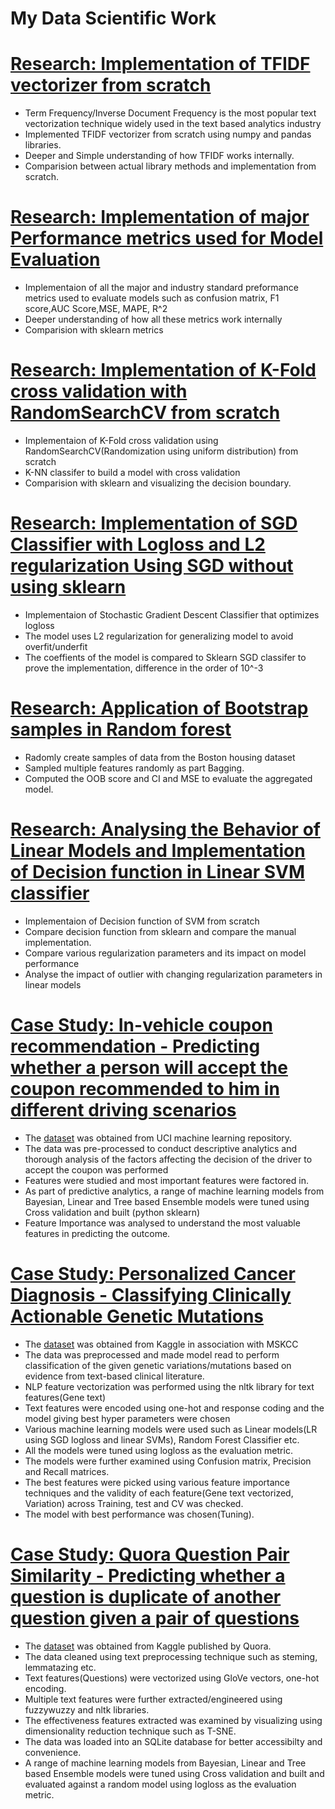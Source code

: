 # My Data  Scientific Work

# [Research: Implementation of TFIDF vectorizer from scratch](https://github.com/PravinRedoc/Research/blob/main/TFIDF_Implementation.ipynb)
* Term Frequency/Inverse Document Frequency is the most popular text vectorization technique widely used in the text based analytics industry
* Implemented TFIDF vectorizer from scratch using numpy and pandas libraries.
* Deeper and Simple understanding of how TFIDF works internally.
* Comparision between actual library methods and implementation from scratch.


# [Research: Implementation of major Performance metrics used for Model Evaluation](https://github.com/PravinRedoc/Research/blob/main/Performance_metrics_Implementation.ipynb) 
* Implementaion of all the major and industry standard preformance metrics used to evaluate models such as confusion matrix, F1 score,AUC Score,MSE, MAPE, R^2
* Deeper understanding of how all these metrics work internally
* Comparision with sklearn metrics

# [Research: Implementation of K-Fold cross validation with RandomSearchCV from scratch](https://github.com/PravinRedoc/Research/blob/main/K-Fold-KNN.ipynb) 
* Implementaion of K-Fold cross validation using RandomSearchCV(Randomization using uniform distribution) from scratch
* K-NN classifer to build a model with cross validation
* Comparision with sklearn and visualizing the decision boundary.

# [Research: Implementation of SGD Classifier with Logloss and L2 regularization Using SGD without using sklearn ](https://github.com/PravinRedoc/Research/blob/main/SGD_imlplementation_Logloss.ipynb) 
* Implementaion of Stochastic Gradient Descent Classifier that optimizes logloss
* The model uses L2 regularization for generalizing model to avoid overfit/underfit
* The coeffients of the model is compared to Sklearn SGD classifer to prove the implementation, difference in the order of 10^-3

# [Research: Application of Bootstrap samples in Random forest](https://github.com/PravinRedoc/Research/blob/main/Bootstrap_RandomForest.ipynb) 
* Radomly create samples of data from the Boston housing dataset
* Sampled multiple features randomly as part Bagging.
* Computed the OOB score and CI and MSE to evaluate the aggregated model.

# [Research: Analysing the Behavior of Linear Models and Implementation of Decision function in Linear SVM classifier ](https://github.com/PravinRedoc/Research/tree/main/Linear%20models) 
* Implementaion of Decision function of SVM from scratch
* Compare decision function from sklearn and  compare the manual implementation.
* Compare various regularization parameters and its impact on model performance
* Analyse the impact of outlier with changing regularization parameters in linear models


# [Case Study: In-vehicle coupon recommendation - Predicting whether a person will accept the coupon recommended to him in different driving scenarios](https://github.com/PravinRedoc/Predictive-Analytics/blob/main/In_coupon_recommendation.ipynb) 
* The [dataset](https://archive.ics.uci.edu/ml/datasets/in-vehicle+coupon+recommendation) was obtained from UCI machine learning repository.
* The data was pre-processed to conduct descriptive analytics and thorough analysis of the factors affecting the decision of the driver to accept the coupon was performed
* Features were studied and most important features were factored in.
* As part of predictive analytics, a range of machine learning models from Bayesian, Linear and Tree based Ensemble models were tuned using Cross validation and built (python sklearn)
* Feature Importance was analysed to understand the most valuable features in predicting the outcome.

# [Case Study: Personalized Cancer Diagnosis - Classifying Clinically Actionable Genetic Mutations](https://github.com/PravinRedoc/Predictive-Analytics/blob/main/CancerDiagnosisPersonalized.ipynb) 
* The [dataset](https://www.kaggle.com/c/msk-redefining-cancer-treatment/) was obtained from Kaggle in association with MSKCC
* The data was preprocessed and made model read to perform classification of the given genetic variations/mutations based on evidence from text-based clinical literature.
* NLP feature vectorization was performed using the nltk library for text features(Gene text)
* Text features were encoded using one-hot and response coding and the model giving best hyper parameters were chosen
* Various machine learning models were used such as Linear models(LR using SGD logloss and linear SVMs), Random Forest Classifier etc.
* All the models were tuned using logloss as the evaluation metric.
* The models were further examined using Confusion matrix, Precision and Recall matrices.
* The best features were picked using various feature importance techniques and the validity of each feature(Gene text vectorized, Variation) across Training, test and CV was checked.
* The model with best performance was chosen(Tuning).

# [Case Study: Quora Question Pair Similarity - Predicting whether a question is duplicate of another question given a pair of questions](https://github.com/PravinRedoc/Quora_QPS) 
* The [dataset](https://www.kaggle.com/c/quora-question-pairs) was obtained from Kaggle published by Quora.
* The data cleaned using text preprocessing technique such as steming, lemmatazing etc.
* Text features(Questions) were vectorized using GloVe vectors, one-hot encoding.
* Multiple text features were further extracted/engineered using fuzzywuzzy and nltk libraries.
* The effectiveness features extracted was examined by visualizing using dimensionality reduction technique such as T-SNE.
* The data was loaded into an SQLite database for better accessibilty and convenience.
* A range of machine learning models from Bayesian, Linear and Tree based Ensemble models were tuned using Cross validation and built and evaluated against a random model using logloss as the evaluation metric.












